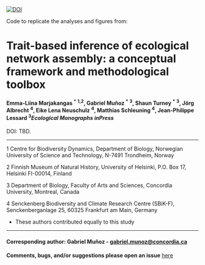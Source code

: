 

[![DOI](https://zenodo.org/badge/232598249.svg)](https://zenodo.org/badge/latestdoi/232598249)


Code to replicate the analyses and figures from:


# Trait-based inference of ecological network assembly: a conceptual framework and methodological toolbox

#### Emma-Liina Marjakangas <sup>\*</sup> <sup>1,</sup><sup>2</sup>, Gabriel Muñoz <sup>\*</sup> <sup>3</sup>, Shaun Turney <sup>*</sup> <sup>3</sup>, Jörg Albrecht <sup>4</sup>, Eike Lena Neuschulz <sup>4</sup>, Matthias Schleuning <sup>4</sup>, Jean-Philippe Lessard <sup>3</sup>*Ecological Monographs* *inPress*

DOI: TBD. 


-----------
1 Centre for Biodiversity Dynamics, Department of Biology, Norwegian University of Science and Technology, N-7491 Trondheim, Norway

2 Finnish Museum of Natural History, University of Helsinki, P.O. Box 17, Helsinki FI-00014, Finland

3 Department of Biology, Faculty of Arts and Sciences, Concordia University, Montreal, Canada

4 Senckenberg Biodiversity and Climate Research Centre (SBiK-F), Senckenberganlage 25, 60325 Frankfurt am Main, Germany

* These authors contributed equally to this study
-----------

#### Corresponding author: Gabriel Muñoz - gabriel.munoz@concordia.ca



**Comments, bugs, and/or suggestions please open an issue** [here](https://github.com/fgabriel1891/TraitBasedNetworks/issues/new)

